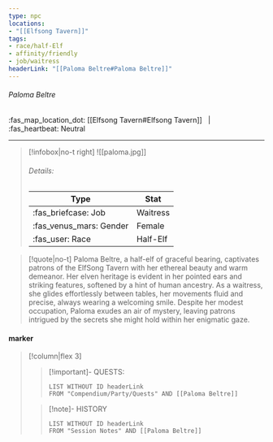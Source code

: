 ```yaml
---
type: npc
locations:
- "[[Elfsong Tavern]]"
tags:
- race/half-Elf
- affinity/friendly
- job/waitress
headerLink: "[[Paloma Beltre#Paloma Beltre]]"
---
```

###### Paloma Beltre
<span class="sub2">:fas_map_location_dot: [[Elfsong Tavern#Elfsong Tavern]] &nbsp; | &nbsp;  :fas_heartbeat: Neutral </span>
___

> [!infobox|no-t right]
> ![[paloma.jpg]]
> ###### Details:
> | Type | Stat |
> | ---- | ---- |
> | :fas_briefcase: Job | Waitress |
> | :fas_venus_mars: Gender | Female |
> | :fas_user: Race | Half-Elf |
<span class="clearfix"></span>

> [!quote|no-t]
> Paloma Beltre, a half-elf of graceful bearing, captivates patrons of the ElfSong Tavern with her ethereal beauty and warm demeanor. Her elven heritage is evident in her pointed ears and striking features, softened by a hint of human ancestry. As a waitress, she glides effortlessly between tables, her movements fluid and precise, always wearing a welcoming smile. Despite her modest occupation, Paloma exudes an air of mystery, leaving patrons intrigued by the secrets she might hold within her enigmatic gaze.

#### marker
> [!column|flex 3]
>> [!important]- QUESTS:
>>```dataview
>>LIST WITHOUT ID headerLink
>>FROM "Compendium/Party/Quests" AND [[Paloma Beltre]]
>
>>[!note]- HISTORY
>>```dataview
>>LIST WITHOUT ID headerLink
>>FROM "Session Notes" AND [[Paloma Beltre]]